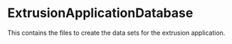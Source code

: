 # ExtrusionApplicationDatabase
This contains the files to create the data sets for the extrusion application.
